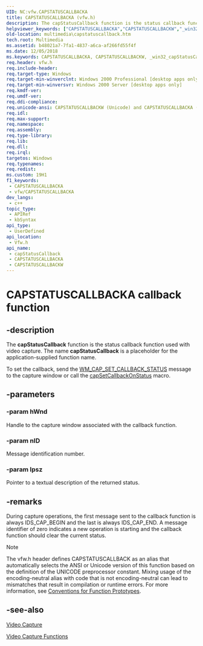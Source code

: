 ```yaml
---
UID: NC:vfw.CAPSTATUSCALLBACKA
title: CAPSTATUSCALLBACKA (vfw.h)
description: The capStatusCallback function is the status callback function used with video capture. The name capStatusCallback is a placeholder for the application-supplied function name. (ANSI)
helpviewer_keywords: ["CAPSTATUSCALLBACKA","CAPSTATUSCALLBACKW","_win32_capStatusCallback","capStatusCallback","capStatusCallback callback","capStatusCallback callback function [Windows Multimedia]","multimedia.capstatuscallback","vfw/CAPSTATUSCALLBACKA","vfw/CAPSTATUSCALLBACKW","vfw/capStatusCallback"]
old-location: multimedia\capstatuscallback.htm
tech.root: Multimedia
ms.assetid: b48021a7-7fa1-4837-a6ca-af266fd55f4f
ms.date: 12/05/2018
ms.keywords: CAPSTATUSCALLBACKA, CAPSTATUSCALLBACKW, _win32_capStatusCallback, capStatusCallback, capStatusCallback callback, capStatusCallback callback function [Windows Multimedia], multimedia.capstatuscallback, vfw/CAPSTATUSCALLBACKA, vfw/CAPSTATUSCALLBACKW, vfw/capStatusCallback
req.header: vfw.h
req.include-header: 
req.target-type: Windows
req.target-min-winverclnt: Windows 2000 Professional [desktop apps only]
req.target-min-winversvr: Windows 2000 Server [desktop apps only]
req.kmdf-ver: 
req.umdf-ver: 
req.ddi-compliance: 
req.unicode-ansi: CAPSTATUSCALLBACKW (Unicode) and CAPSTATUSCALLBACKA (ANSI)
req.idl: 
req.max-support: 
req.namespace: 
req.assembly: 
req.type-library: 
req.lib: 
req.dll: 
req.irql: 
targetos: Windows
req.typenames: 
req.redist: 
ms.custom: 19H1
f1_keywords:
 - CAPSTATUSCALLBACKA
 - vfw/CAPSTATUSCALLBACKA
dev_langs:
 - c++
topic_type:
 - APIRef
 - kbSyntax
api_type:
 - UserDefined
api_location:
 - Vfw.h
api_name:
 - capStatusCallback
 - CAPSTATUSCALLBACKA
 - CAPSTATUSCALLBACKW
---
```


# CAPSTATUSCALLBACKA callback function


## -description

The <b>capStatusCallback</b> function is the status callback function used with video capture. The name <b>capStatusCallback</b> is a placeholder for the application-supplied function name.



To set the callback, send the <a href="/windows/desktop/Multimedia/wm-cap-set-callback-status">WM_CAP_SET_CALLBACK_STATUS</a> message to the capture window or call the <a href="/windows/desktop/api/vfw/nf-vfw-capsetcallbackonstatus">capSetCallbackOnStatus</a> macro.

## -parameters

### -param hWnd

Handle to the capture window associated with the callback function.

### -param nID

Message identification number.

### -param lpsz

Pointer to a textual description of the returned status.

## -remarks

During capture operations, the first message sent to the callback function is always IDS_CAP_BEGIN and the last is always IDS_CAP_END. A message identifier of zero indicates a new operation is starting and the callback function should clear the current status.





> [!NOTE]
> The vfw.h header defines CAPSTATUSCALLBACK as an alias that automatically selects the ANSI or Unicode version of this function based on the definition of the UNICODE preprocessor constant. Mixing usage of the encoding-neutral alias with code that is not encoding-neutral can lead to mismatches that result in compilation or runtime errors. For more information, see [Conventions for Function Prototypes](/windows/win32/intl/conventions-for-function-prototypes).

## -see-also

<a href="/windows/desktop/Multimedia/video-capture">Video Capture</a>



<a href="/windows/desktop/Multimedia/video-capture-functions">Video Capture Functions</a>
